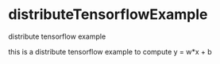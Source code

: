 # distributeTensorflowExample
distribute tensorflow  example

this is a distribute tensorflow example to compute y = w*x + b


